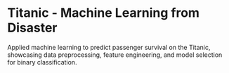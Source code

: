 #  Titanic - Machine Learning from Disaster
Applied machine learning to predict passenger survival on the Titanic, showcasing data preprocessing, feature engineering, and model selection for binary classification.
